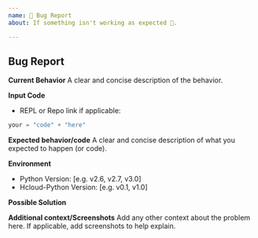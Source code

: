 ```yaml
---
name: 🐛 Bug Report
about: If something isn't working as expected 🤔.

---
```

## Bug Report

**Current Behavior**
A clear and concise description of the behavior.

**Input Code**
- REPL or Repo link if applicable:

```python
your = "code" + "here"
```

**Expected behavior/code**
A clear and concise description of what you expected to happen (or code).

**Environment**
- Python Version: [e.g. v2.6, v2.7, v3.0]
- Hcloud-Python Version: [e.g. v0.1, v1.0]

**Possible Solution**
<!--- Only if you have suggestions on a fix for the bug -->

**Additional context/Screenshots**
Add any other context about the problem here. If applicable, add screenshots to help explain.